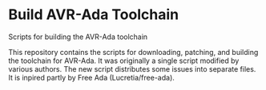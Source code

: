 # Build AVR-Ada Toolchain
Scripts for building the AVR-Ada toolchain

This repository contains the scripts for downloading, patching, and
building the toolchain for AVR-Ada. It was originally a single script
modified by various authors. The new script distributes some issues
into separate files. It is inpired partly by Free Ada
(Lucretia/free-ada).
